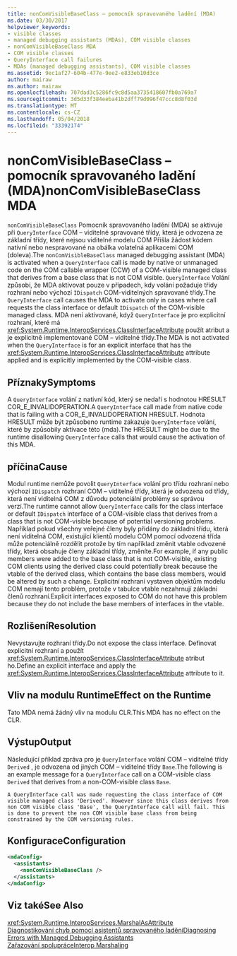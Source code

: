 ```yaml
---
title: nonComVisibleBaseClass – pomocník spravovaného ladění (MDA)
ms.date: 03/30/2017
helpviewer_keywords:
- visible classes
- managed debugging assistants (MDAs), COM visible classes
- nonComVisibleBaseClass MDA
- COM visible classes
- QueryInterface call failures
- MDAs (managed debugging assistants), COM visible classes
ms.assetid: 9ec1af27-604b-477e-9ee2-e833eb10d3ce
author: mairaw
ms.author: mairaw
ms.openlocfilehash: 707dad3c5286fc9c8d5aa3735418607fb0a769a7
ms.sourcegitcommit: 3d5d33f384eeba41b2dff79d096f47ccc8d8f03d
ms.translationtype: MT
ms.contentlocale: cs-CZ
ms.lasthandoff: 05/04/2018
ms.locfileid: "33392174"
---
```

# <a name="noncomvisiblebaseclass-mda"></a><span data-ttu-id="c2c83-102">nonComVisibleBaseClass – pomocník spravovaného ladění (MDA)</span><span class="sxs-lookup"><span data-stu-id="c2c83-102">nonComVisibleBaseClass MDA</span></span>
<span data-ttu-id="c2c83-103">`nonComVisibleBaseClass` Pomocník spravovaného ladění (MDA) se aktivuje při `QueryInterface` COM – viditelné spravované třídy, která je odvozena ze základní třídy, které nejsou viditelné modelu COM Přišla žádost kódem nativní nebo nespravované na obálka volatelná aplikacemi COM (doleva).</span><span class="sxs-lookup"><span data-stu-id="c2c83-103">The `nonComVisibleBaseClass` managed debugging assistant (MDA) is activated when a `QueryInterface` call is made by native or unmanaged code on the COM callable wrapper (CCW) of a COM-visible managed class that derives from a base class that is not COM visible.</span></span>  <span data-ttu-id="c2c83-104">`QueryInterface` Volání způsobí, že MDA aktivovat pouze v případech, kdy volání požaduje třídy rozhraní nebo výchozí `IDispatch` COM-viditelných spravované třídy.</span><span class="sxs-lookup"><span data-stu-id="c2c83-104">The `QueryInterface` call causes the MDA to activate only in cases where call requests the class interface or default `IDispatch` of the COM-visible managed class.</span></span>  <span data-ttu-id="c2c83-105">MDA není aktivované, když `QueryInterface` je pro explicitní rozhraní, které má <xref:System.Runtime.InteropServices.ClassInterfaceAttribute> použít atribut a je explicitně implementované COM – viditelné třídy.</span><span class="sxs-lookup"><span data-stu-id="c2c83-105">The MDA is not activated when the `QueryInterface` is for an explicit interface that has the <xref:System.Runtime.InteropServices.ClassInterfaceAttribute> attribute applied and is explicitly implemented by the COM-visible class.</span></span>  
  
## <a name="symptoms"></a><span data-ttu-id="c2c83-106">Příznaky</span><span class="sxs-lookup"><span data-stu-id="c2c83-106">Symptoms</span></span>  
 <span data-ttu-id="c2c83-107">A `QueryInterface` volání z nativní kód, který se nedaří s hodnotou HRESULT COR_E_INVALIDOPERATION.</span><span class="sxs-lookup"><span data-stu-id="c2c83-107">A `QueryInterface` call made from native code that is failing with a COR_E_INVALIDOPERATION HRESULT.</span></span>  <span data-ttu-id="c2c83-108">Hodnota HRESULT může být způsobeno runtime zakazuje `QueryInterface` volání, které by způsobily aktivace této (mda).</span><span class="sxs-lookup"><span data-stu-id="c2c83-108">The HRESULT might be due to the runtime disallowing `QueryInterface` calls that would cause the activation of this MDA.</span></span>  
  
## <a name="cause"></a><span data-ttu-id="c2c83-109">příčina</span><span class="sxs-lookup"><span data-stu-id="c2c83-109">Cause</span></span>  
 <span data-ttu-id="c2c83-110">Modul runtime nemůže povolit `QueryInterface` volání pro třídu rozhraní nebo výchozí `IDispatch` rozhraní COM – viditelné třídy, která je odvozena od třídy, která není viditelná COM z důvodu potenciální problémy se správou verzí.</span><span class="sxs-lookup"><span data-stu-id="c2c83-110">The runtime cannot allow `QueryInterface` calls for the class interface or default `IDispatch` interface of a COM-visible class that derives from a class that is not COM-visible because of potential versioning problems.</span></span>  <span data-ttu-id="c2c83-111">Například pokud všechny veřejné členy byly přidány do základní třídu, která není viditelná COM, existující klientů modelu COM pomocí odvozená třída může potenciálně rozdělit protože by tím například změnit vtable odvozené třídy, která obsahuje členy základní třídy, změníte.</span><span class="sxs-lookup"><span data-stu-id="c2c83-111">For example, if any public members were added to the base class that is not COM-visible, existing COM clients using the derived class could potentially break because the vtable of the derived class, which contains the base class members, would be altered by such a change.</span></span>  <span data-ttu-id="c2c83-112">Explicitní rozhraní vystaven objektům modelu COM nemají tento problém, protože v tabulce vtable nezahrnují základní členů rozhraní.</span><span class="sxs-lookup"><span data-stu-id="c2c83-112">Explicit interfaces exposed to COM do not have this problem because they do not include the base members of interfaces in the vtable.</span></span>  
  
## <a name="resolution"></a><span data-ttu-id="c2c83-113">Rozlišení</span><span class="sxs-lookup"><span data-stu-id="c2c83-113">Resolution</span></span>  
 <span data-ttu-id="c2c83-114">Nevystavujte rozhraní třídy.</span><span class="sxs-lookup"><span data-stu-id="c2c83-114">Do not expose the class interface.</span></span> <span data-ttu-id="c2c83-115">Definovat explicitní rozhraní a použít <xref:System.Runtime.InteropServices.ClassInterfaceAttribute> atribut ho.</span><span class="sxs-lookup"><span data-stu-id="c2c83-115">Define an explicit interface and apply the <xref:System.Runtime.InteropServices.ClassInterfaceAttribute> attribute to it.</span></span>  
  
## <a name="effect-on-the-runtime"></a><span data-ttu-id="c2c83-116">Vliv na modulu Runtime</span><span class="sxs-lookup"><span data-stu-id="c2c83-116">Effect on the Runtime</span></span>  
 <span data-ttu-id="c2c83-117">Tato MDA nemá žádný vliv na modulu CLR.</span><span class="sxs-lookup"><span data-stu-id="c2c83-117">This MDA has no effect on the CLR.</span></span>  
  
## <a name="output"></a><span data-ttu-id="c2c83-118">Výstup</span><span class="sxs-lookup"><span data-stu-id="c2c83-118">Output</span></span>  
 <span data-ttu-id="c2c83-119">Následující příklad zpráva pro je `QueryInterface` volání COM – viditelné třídy `Derived` , je odvozena od jiných COM – viditelné třídy `Base`.</span><span class="sxs-lookup"><span data-stu-id="c2c83-119">The following is an example message for a `QueryInterface` call on a COM-visible class `Derived` that derives from a non-COM-visible class `Base`.</span></span>  
  
```  
A QueryInterface call was made requesting the class interface of COM   
visible managed class 'Derived'. However since this class derives from   
non COM visible class 'Base', the QueryInterface call will fail. This   
is done to prevent the non COM visible base class from being   
constrained by the COM versioning rules.   
```  
  
## <a name="configuration"></a><span data-ttu-id="c2c83-120">Konfigurace</span><span class="sxs-lookup"><span data-stu-id="c2c83-120">Configuration</span></span>  
  
```xml  
<mdaConfig>  
  <assistants>  
    <nonComVisibleBaseClass />  
  </assistants>  
</mdaConfig>  
```  
  
## <a name="see-also"></a><span data-ttu-id="c2c83-121">Viz také</span><span class="sxs-lookup"><span data-stu-id="c2c83-121">See Also</span></span>  
 <xref:System.Runtime.InteropServices.MarshalAsAttribute>  
 [<span data-ttu-id="c2c83-122">Diagnostikování chyb pomocí asistentů spravovaného ladění</span><span class="sxs-lookup"><span data-stu-id="c2c83-122">Diagnosing Errors with Managed Debugging Assistants</span></span>](../../../docs/framework/debug-trace-profile/diagnosing-errors-with-managed-debugging-assistants.md)  
 [<span data-ttu-id="c2c83-123">Zařazování spolupráce</span><span class="sxs-lookup"><span data-stu-id="c2c83-123">Interop Marshaling</span></span>](../../../docs/framework/interop/interop-marshaling.md)
